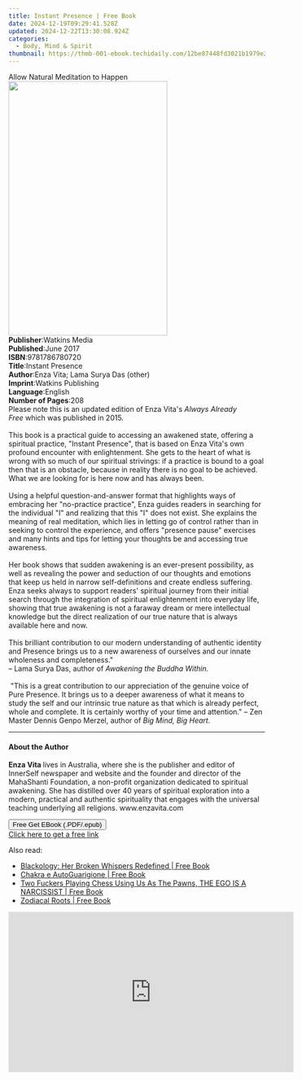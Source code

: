 ```yaml
---
title: Instant Presence | Free Book
date: 2024-12-19T09:29:41.528Z
updated: 2024-12-22T13:30:08.924Z
categories:
  - Body, Mind & Spirit
thumbnail: https://thmb-001-ebook.techidaily.com/12be87448fd3021b1979e230526138cbfded0cf7c5c7cbccfd037bef04d75039.jpg
---
```

<main id="book-container">
  <div class="flex flex-col">
    <div class="book-brief flex-1 py-6 px-4 sm:p-6 md:py-10 md:px-8">
      <!-- brief-->
      <div class="book-brief-main">Allow Natural Meditation to Happen</div>
    </div>
    <div
      class="book-meta-info flex-1 grid gap-4 col-start-1 col-end-3 row-start-1 sm:mb-6 sm:grid-cols-4 lg:gap-6 lg:col-start-2 lg:row-end-6 lg:row-span-6 lg:mb-0"
    >
      <div
        class="book-meta-info-left place-content-center mt-4 p-4 text-sm leading-6 col-start-2 col-span-2 dark:text-slate-400"
      >
        <img
          class="w-full h-500 object-cover rounded-lg sm:h-255 sm:col-span-2 lg:col-span-full"
          src="https://img-001-ebook.techidaily.com/c866a12ad55a4e6dd6032437ed97cfa21114894a55838040cecd63187a7bca0f.jpg"
          alt=""
          width="312"
          height="500"
        />
      </div>
      <div
        class="book-meta-info-right mt-2 col-start-1 row-start-2 col-span-3 self-center"
      >
        <!-- meta data  -->
        <div class="flex flex-col px-4 md:px-8">
          <div class="flex-1">
            <strong>Publisher</strong>:<span class="px-2">Watkins Media</span>
          </div>
          <div class="flex-1">
            <strong>Published</strong>:<span class="px-2">June 2017</span>
          </div>
          <div class="flex-1">
            <strong>ISBN</strong>:<span class="px-2">9781786780720</span>
          </div>
          <div class="flex-1">
            <strong>Title</strong>:<span class="px-2">Instant Presence</span>
          </div>
          <div class="flex-1">
            <strong>Author</strong>:<span class="px-2"
              >Enza Vita; Lama Surya Das (other)</span
            >
          </div>
          <div class="flex-1">
            <strong>Imprint</strong>:<span class="px-2"
              >Watkins Publishing</span
            >
          </div>
          <div class="flex-1">
            <strong>Language</strong>:<span class="px-2">English</span>
          </div>
          <div class="flex-1">
            <strong>Number of Pages</strong>:<span class="px-2">208</span>
          </div>
        </div>
      </div>
    </div>
    <div class="book-description flex-1 py-6 px-4 sm:p-6 md:py-10 md:px-8">
      <div class="book-description-main">
        <div accordion-content="" id="description">
          Please note this is an updated edition of Enza Vita's&nbsp;<i
            >Always Already Free</i
          >&nbsp;which was published in 2015.<br /><br />This book is a
          practical guide to accessing an awakened state, offering a spiritual
          practice, "Instant Presence", that is based on Enza Vita's own
          profound encounter with enlightenment. She gets to the heart of what
          is wrong with so much of our spiritual strivings: if a practice is
          bound to a goal then that is an obstacle, because in reality there is
          no goal to be achieved. What we are looking for is here now and has
          always been.<br /><br />Using a helpful question-and-answer format
          that highlights ways of embracing her "no-practice practice", Enza
          guides readers in searching for the individual "I" and realizing that
          this "I" does not exist. She explains the meaning of real meditation,
          which lies in letting go of control rather than in seeking to control
          the experience, and offers "presence pause" exercises and many hints
          and tips for letting your thoughts be and accessing true awareness.<br /><br />Her
          book shows that sudden awakening is an ever-present possibility, as
          well as revealing the power and seduction of our thoughts and emotions
          that keep us held in narrow self-definitions and create endless
          suffering. Enza seeks always to support readers' spiritual journey
          from their initial search through the integration of spiritual
          enlightenment into everyday life, showing that true awakening is not a
          faraway dream or mere intellectual knowledge but the direct
          realization of our true nature that is always available here and
          now.<br /><br />This brilliant contribution to our modern
          understanding of authentic identity and Presence brings us to a new
          awareness of ourselves and our innate wholeness and completeness."<br />–
          Lama Surya Das, author of&nbsp;<i>Awakening the Buddha Within.</i
          ><br /><i>&nbsp;</i><br />&nbsp;"This is a great contribution to our
          appreciation of the genuine voice of Pure Presence. It brings us to a
          deeper awareness of what it means to study the self and our intrinsic
          true nature as that which is already perfect, whole and complete. It
          is certainly worthy of your time and attention." – Zen Master Dennis
          Genpo Merzel, author of&nbsp;<i>Big Mind, Big Heart.</i>
        </div>
        <div class="accordion-fader"></div>
      </div>
    </div>
    <div class="book-excerpts flex-1 py-6 px-4 sm:p-6 md:py-10 md:px-8">
      <!-- excerpts-->
      <div class="book-excerpts-main">
        <hr />
        <h4 class="placeholder placeholder-heading">
          <span>About the Author</span>
        </h4>
        <p>
          <b>Enza Vita&nbsp;</b>lives in Australia, where she is the publisher
          and editor of InnerSelf newspaper and website and the founder and
          director of the MahaShanti Foundation, a non-profit organization
          dedicated to spiritual awakening. She has distilled over 40 years of
          spiritual exploration into a modern, practical and authentic
          spirituality that engages with the universal teaching underlying all
          religions. www.enzavita.com
        </p>
      </div>
    </div>
    <div
      class="book-about-author flex-1 py-6 px-4 sm:p-6 md:py-10 md:px-8"
    ></div>
    <div class="book-free-get flex-1 py-6 px-4 sm:p-6 md:py-10 md:px-8">
      <button
        id="btn-free-get"
        class="bg-blue-500 hover:bg-blue-700 text-white font-bold py-2 px-4 rounded"
      >
        Free Get EBook (.PDF/.epub)
      </button>
      <div id="countdown-display" class="px-2 text-lg mt-2"></div>
      <a
        id="free-link"
        class="hidden bg-blue-500 hover:bg-blue-700 text-white font-bold py-2 px-4 rounded"
        href="https://www.ebooks.com/en-us/book/95564747/instant-presence/enza-vita/"
        target="_blank"
        >Click here to get a free link</a
      >
    </div>
    <script>
      let countdownTime = 0;
      let countdownInterval = null;
      document
        .getElementById('btn-free-get')
        .addEventListener('click', startCountdown);
      function startCountdown() {
        countdownTime = new Date().getTime() + 60000 * 3;
        countdownInterval = setInterval(updateCountdown, 1000);
        document.getElementById('btn-free-get').disabled = true;
        document
          .getElementById('btn-free-get')
          .classList.add('bg-gray-500', 'cursor-not-allowed');
      }
      function updateCountdown() {
        let currentTime = new Date().getTime();
        let timeLeft = countdownTime - currentTime;
        let secondsLeft = Math.floor(timeLeft / 1000);
        document.getElementById('countdown-display').innerHTML =
          `Remaining time: ${secondsLeft} seconds.`;
        if (secondsLeft <= 0) {
          clearInterval(countdownInterval);
          document.getElementById('btn-free-get').classList.add('hidden');
          document.getElementById('free-link').classList.remove('hidden');
          document.getElementById('countdown-display').innerHTML = '';
        }
      }
    </script>
  </div>
</main>

<ins class="adsbygoogle"
      style="display:block"
      data-ad-client="ca-pub-7571918770474297"
      data-ad-slot="8358498916"
      data-ad-format="auto"
      data-full-width-responsive="true"></ins>
    

<span class="atpl-alsoreadstyle">Also read:</span>
<div><ul>
<li><a href="https://novels-ebooks.techidaily.com/211276763-9798869287335-blackology-her-broken-whispers-redefined/"><u>Blackology: Her Broken Whispers Redefined | Free Book</u></a></li>
<li><a href="https://novels-ebooks.techidaily.com/211276480-9798869266262-chakra-e-autoguarigione/"><u>Chakra e AutoGuarigione | Free Book</u></a></li>
<li><a href="https://novels-ebooks.techidaily.com/211276120-9781738517107-two-fuckers-playing-chess-using-us-as-the-pawns-the-ego-is-a-narcissist/"><u>Two Fuckers Playing Chess Using Us As The Pawns, THE EGO IS A NARCISSIST | Free Book</u></a></li>
<li><a href="https://novels-ebooks.techidaily.com/211276751-9798869285942-zodiacal-roots/"><u>Zodiacal Roots | Free Book</u></a></li>
</ul></div>

<!-- affiliate ads begin -->
<iframe width="560" height="315" src="https://www.youtube.com/embed/fZTlPdOFNmo?si=Ym8p7ayV1gtNzzXj" title="YouTube video player" frameborder="0" allow="accelerometer; autoplay; clipboard-write; encrypted-media; gyroscope; picture-in-picture; web-share" referrerpolicy="strict-origin-when-cross-origin" allowfullscreen></iframe>
<!-- affiliate ads end -->

